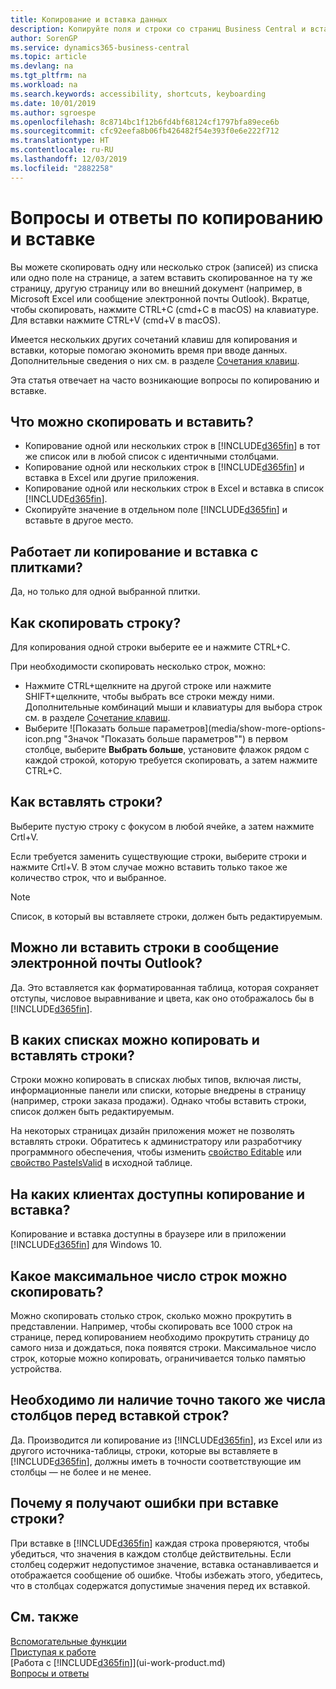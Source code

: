 ```yaml
---
title: Копирование и вставка данных
description: Копируйте поля и строки со страниц Business Central и вставляйте их в другие места.
author: SorenGP
ms.service: dynamics365-business-central
ms.topic: article
ms.devlang: na
ms.tgt_pltfrm: na
ms.workload: na
ms.search.keywords: accessibility, shortcuts, keyboarding
ms.date: 10/01/2019
ms.author: sgroespe
ms.openlocfilehash: 8c8714bc1f12b6fd4bf68124cf1797bfa89ece6b
ms.sourcegitcommit: cfc92eefa8b06fb426482f54e393f0e6e222f712
ms.translationtype: HT
ms.contentlocale: ru-RU
ms.lasthandoff: 12/03/2019
ms.locfileid: "2882258"
---
```

# <a name="copy-and-paste-faq"></a>Вопросы и ответы по копированию и вставке
Вы можете скопировать одну или несколько строк (записей) из списка или одно поле на странице, а затем вставить скопированное на ту же страницу, другую страницу или во внешний документ (например, в Microsoft Excel или сообщение электронной почты Outlook). Вкратце, чтобы скопировать, нажмите CTRL+C (cmd+C в macOS) на клавиатуре. Для вставки нажмите CTRL+V (cmd+V в macOS).

Имеется нескольких других сочетаний клавиш для копирования и вставки, которые помогаю экономить время при вводе данных. Дополнительные сведения о них см. в разделе [Сочетания клавиш](keyboard-shortcuts.md#CopyRows).

Эта статья отвечает на часто возникающие вопросы по копированию и вставке.  

## <a name="what-can-i-copy-and-paste"></a>Что можно скопировать и вставить?
- Копирование одной или нескольких строк в [!INCLUDE[d365fin](includes/d365fin_md.md)] в тот же список или в любой список с идентичными столбцами.
- Копирование одной или нескольких строк в [!INCLUDE[d365fin](includes/d365fin_md.md)] и вставка в Excel или другие приложения.
- Копирование одной или нескольких строк в Excel и вставка в список [!INCLUDE[d365fin](includes/d365fin_md.md)].
- Скопируйте значение в отдельном поле [!INCLUDE[d365fin](includes/d365fin_md.md)] и вставьте в другое место.

## <a name="does-copy-and-paste-work-with-tiles"></a>Работает ли копирование и вставка с плитками?
Да, но только для одной выбранной плитки.

## <a name="how-do-i-copy-a-row"></a>Как скопировать строку?
Для копирования одной строки выберите ее и нажмите CTRL+C.

При необходимости скопировать несколько строк, можно:
- Нажмите CTRL+щелкните на другой строке или нажмите SHIFT+щелкните, чтобы выбрать все строки между ними. Дополнительные комбинаций мыши и клавиатуры для выбора строк см. в разделе [Сочетание клавиш](keyboard-shortcuts.md#CopyRows).
- Выберите ![Показать больше параметров](media/show-more-options-icon.png "Значок "Показать больше параметров"") в первом столбце, выберите **Выбрать больше**, установите флажок рядом с каждой строкой, которую требуется скопировать, а затем нажмите CTRL+C.

## <a name="how-do-i-paste-rows"></a>Как вставлять строки?
Выберите пустую строку с фокусом в любой ячейке, а затем нажмите Crtl+V.

Если требуется заменить существующие строки, выберите строки и нажмите Crtl+V. В этом случае можно вставить только такое же количество строк, что и выбранное.

> [!NOTE]
> Список, в который вы вставляете строки, должен быть редактируемым.

<!-- Rows are pasted directly where your cursor is located. If you paste into an empty line, any existing subsequent lines will be moved after the pasted lines. If you paste into an existing line or lines, this will be overwritten.-->

## <a name="can-i-paste-rows-into-an-outlook-email"></a>Можно ли вставить строки в сообщение электронной почты Outlook?
Да. Это вставляется как форматированная таблица, которая сохраняет отступы, числовое выравнивание и цвета, как оно отображалось бы в [!INCLUDE[d365fin](includes/d365fin_md.md)].

## <a name="in-which-lists-can-i-copy-and-paste-rows"></a>В каких списках можно копировать и вставлять строки?
Строки можно копировать в списках любых типов, включая листы, информационные панели или списки, которые внедрены в страницу (например, строки заказа продажи). Однако чтобы вставить строки, список должен быть редактируемым.

На некоторых страницах дизайн приложения может не позволять вставлять строки. Обратитесь к администратору или разработчику программного обеспечения, чтобы изменить [свойство Editable](/dynamics365/business-central/dev-itpro/developer/properties/devenv-editable-property) или [свойство PasteIsValid](/dynamics365/business-central/dev-itpro/developer/properties/devenv-pasteisvalid-property) в исходной таблице.

## <a name="on-which-clients-is-copy-and-paste-available"></a>На каких клиентах доступны копирование и вставка?
Копирование и вставка доступны в браузере или в приложении [!INCLUDE[d365fin](includes/d365fin_md.md)] для Windows 10.

## <a name="what-is-the-maximum-number-of-rows-that-can-be-copied"></a>Какое максимальное число строк можно скопировать?
Можно скопировать столько строк, сколько можно прокрутить в представлении. Например, чтобы скопировать все 1000 строк на странице, перед копированием необходимо прокрутить страницу до самого низа и дождаться, пока появятся строки. Максимальное число строк, которые можно копировать, ограничивается только памятью устройства.

## <a name="must-i-have-the-exact-same-number-of-columns-when-pasting-rows"></a>Необходимо ли наличие точно такого же числа столбцов перед вставкой строк?
Да. Производится ли копирование из [!INCLUDE[d365fin](includes/d365fin_md.md)], из Excel или из другого источника-таблицы, строки, которые вы вставляете в [!INCLUDE[d365fin](includes/d365fin_md.md)], должны иметь в точности соответствующие им столбцы — не более и не менее.

## <a name="why-do-i-get-errors-when-pasting-rows"></a>Почему я получают ошибки при вставке строки?
При вставке в [!INCLUDE[d365fin](includes/d365fin_md.md)] каждая строка проверяются, чтобы убедиться, что значения в каждом столбце действительны. Если столбец содержит недопустимое значение, вставка останавливается и отображается сообщение об ошибке. Чтобы избежать этого, убедитесь, что в столбцах содержатся допустимые значения перед их вставкой.


## <a name="see-also"></a>См. также
[Вспомогательные функции](ui-accessibility.md)  
[Приступая к работе](product-get-started.md)  
[Работа с [!INCLUDE[d365fin](includes/d365fin_md.md)]](ui-work-product.md)  
[Вопросы и ответы](across-faq.md)  
